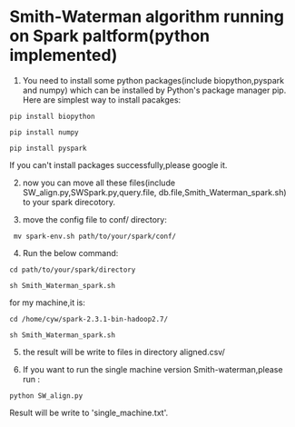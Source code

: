 # Smith-Waterman algorithm running on Spark paltform(python implemented)
1. You need to install some python packages(include biopython,pyspark and numpy)
which can be installed by Python's package manager pip.
Here are simplest way to install pacakges:  
```
pip install biopython  

pip install numpy   

pip install pyspark  
```  

If you can't install packages successfully,please google it.

2. now you can move all these files(include SW_align.py,SWSpark.py,query.file,
db.file,Smith_Waterman_spark.sh) to your spark direcotory.

3. move the config file to conf/ directory:
```
 mv spark-env.sh path/to/your/spark/conf/
```
4. Run the below command:  
```
cd path/to/your/spark/directory  

sh Smith_Waterman_spark.sh  
```
for my machine,it is:  

```
cd /home/cyw/spark-2.3.1-bin-hadoop2.7/  

sh Smith_Waterman_spark.sh  
```
5. the result will be write to files in directory aligned.csv/

6. If you want to run the single machine version Smith-waterman,please run :  

```
python SW_align.py  
```
Result will be write to 'single_machine.txt'.


